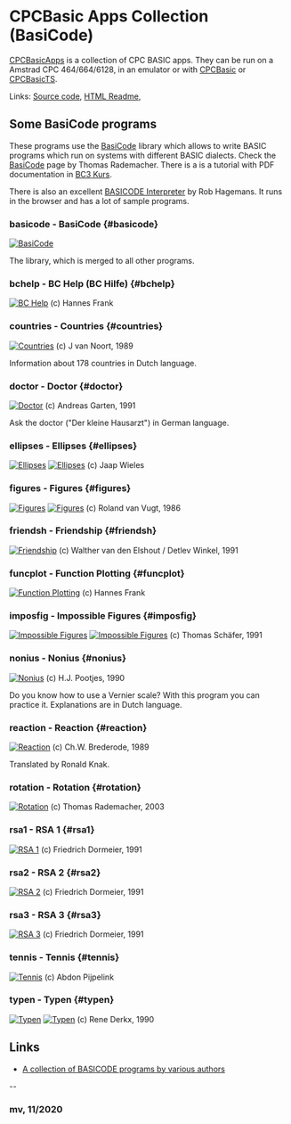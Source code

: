 # CPCBasic Apps Collection (BasiCode)

[CPCBasicApps](https://benchmarko.github.io/CPCBasicApps/) is a collection of CPC BASIC apps.
They can be run on a Amstrad CPC 464/664/6128, in an emulator or with
[CPCBasic](https://benchmarko.github.io/CPCBasic/) or [CPCBasicTS](https://benchmarko.github.io/CPCBasicTS/).

Links:
[Source code](https://github.com/benchmarko/CPCBasicApps/),
[HTML Readme](https://github.com/benchmarko/CPCBasicApps/#readme),

## Some BasiCode programs

These programs use the [BasiCode](../../dist/index.html?database=apps&example=basicode/basicode) library which allows to write BASIC programs which run on systems with different BASIC dialects.
Check the [BasiCode](http://www.basicode.de/) page by Thomas Rademacher.
There is a is a tutorial with PDF documentation in  [BC3 Kurs](http://www.basicode.de/download/BC3_KURS.zip).

There is also an excellent [BASICODE Interpreter](https://robhagemans.github.io/basicode/) by Rob Hagemans. It runs in the browser and has a lot of sample programs.

### basicode - BasiCode {#basicode}

[![BasiCode](./img/basiCode.png)](../../dist/index.html?database=apps&example=basicode/basiCode)

The library, which is merged to all other programs.

### bchelp - BC Help (BC Hilfe) {#bchelp}

[![BC Help](./img/bchelp.png)](../../dist/index.html?database=apps&example=basicode/bchelp) (c) Hannes Frank

### countries - Countries {#countries}

[![Countries](./img/countries.png)](../../dist/index.html?database=apps&example=basicode/countries) (c) J van Noort, 1989

Information about 178 countries in Dutch language.

### doctor - Doctor {#doctor}

[![Doctor](./img/doctor.png)](../../dist/index.html?database=apps&example=basicode/doctor) (c) Andreas Garten, 1991

Ask the doctor ("Der kleine Hausarzt") in German language.

### ellipses - Ellipses {#ellipses}

[![Ellipses](./img/ellipses.png)](../../dist/index.html?database=apps&example=basicode/ellipses)
[![Ellipses](./img/ellipses2.png)](../../dist/index.html?database=apps&example=basicode/ellipses) (c) Jaap Wieles

### figures - Figures {#figures}

[![Figures](./img/figures.png)](../../dist/index.html?database=apps&example=basicode/figures)
[![Figures](./img/figures2.png)](../../dist/index.html?database=apps&example=basicode/figures) (c) Roland van Vugt, 1986

### friendsh - Friendship {#friendsh}

[![Friendship](./img/friendsh.png)](../../dist/index.html?database=apps&example=basicode/friendsh) (c) Walther van den Elshout / Detlev Winkel, 1991

### funcplot - Function Plotting {#funcplot}

[![Function Plotting](./img/funcplot.png)](../../dist/index.html?database=apps&example=basicode/funcplot) (c) Hannes Frank

### imposfig - Impossible Figures {#imposfig}

[![Impossible Figures](./img/imposfig.png)](../../dist/index.html?database=apps&example=basicode/imposfig)
[![Impossible Figures](./img/imposfig2.png)](../../dist/index.html?database=apps&example=basicode/imposfig) (c) Thomas Schäfer, 1991

### nonius - Nonius {#nonius}

[![Nonius](./img/nonius.png)](../../dist/index.html?database=apps&example=basicode/nonius) (c) H.J. Pootjes, 1990

Do you know how to use a Vernier scale? With this program you can practice it. Explanations are in Dutch language.

### reaction - Reaction {#reaction}

[![Reaction](./img/reaction.png)](../../dist/index.html?database=apps&example=basicode/reaction) (c) Ch.W. Brederode, 1989

Translated by Ronald Knak.

### rotation - Rotation {#rotation}

[![Rotation](./img/rotation.png)](../../dist/index.html?database=apps&example=basicode/rotation) (c) Thomas Rademacher, 2003

### rsa1 - RSA 1 {#rsa1}

[![RSA 1](./img/rsa1.png)](../../dist/index.html?database=apps&example=basicode/rsa1) (c) Friedrich Dormeier, 1991

### rsa2 - RSA 2 {#rsa2}

[![RSA 2](./img/rsa2.png)](../../dist/index.html?database=apps&example=basicode/rsa2) (c) Friedrich Dormeier, 1991

### rsa3 - RSA 3 {#rsa3}

[![RSA 3](./img/rsa3.png)](../../dist/index.html?database=apps&example=basicode/rsa3) (c) Friedrich Dormeier, 1991

### tennis - Tennis {#tennis}

[![Tennis](./img/tennis.png)](../../dist/index.html?database=apps&example=basicode/tennis) (c) Abdon Pijpelink

### typen - Typen {#typen}

[![Typen](./img/typen.png)](../../dist/index.html?database=apps&example=basicode/typen)
[![Typen](./img/typen2.png)](../../dist/index.html?database=apps&example=basicode/typen) (c) Rene Derkx, 1990

## Links

- [A collection of BASICODE programs by various authors](https://github.com/robhagemans/basicode)

--

### **mv, 11/2020**

